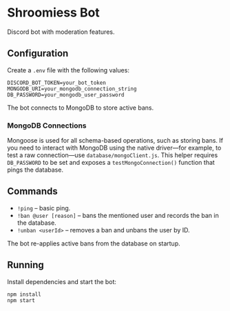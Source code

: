 # Shroomiess Bot

Discord bot with moderation features.

## Configuration

Create a `.env` file with the following values:

```
DISCORD_BOT_TOKEN=your_bot_token
MONGODB_URI=your_mongodb_connection_string
DB_PASSWORD=your_mongodb_user_password
```

The bot connects to MongoDB to store active bans.

### MongoDB Connections

Mongoose is used for all schema-based operations, such as storing bans. If you need
to interact with MongoDB using the native driver—for example, to test a raw
connection—use `database/mongoClient.js`. This helper requires `DB_PASSWORD` to
be set and exposes a `testMongoConnection()` function that pings the database.

## Commands

- `!ping` – basic ping.
- `!ban @user [reason]` – bans the mentioned user and records the ban in the database.
- `!unban <userId>` – removes a ban and unbans the user by ID.

The bot re-applies active bans from the database on startup.

## Running

Install dependencies and start the bot:

```
npm install
npm start
```

